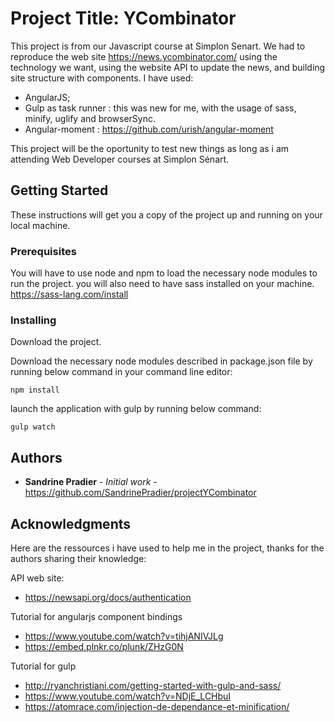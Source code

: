 # Project Title: YCombinator

This project is from our Javascript course at Simplon Senart.
We had to reproduce the web site https://news.ycombinator.com/ using the technology we want, using the website API to update the news, and building site structure with components.
I have used:
- AngularJS;
- Gulp as task runner : this was new for me, with the usage of sass, minify, uglify and browserSync.
- Angular-moment : https://github.com/urish/angular-moment


This project will be the oportunity to test new things as long as i am attending Web Developer courses at Simplon Sénart.

## Getting Started

These instructions will get you a copy of the project up and running on your local machine.

### Prerequisites

You will have to use node and npm to load the necessary node modules to run the project.
you will also need to have sass installed on your machine.
https://sass-lang.com/install

### Installing

Download the project.

Download the necessary node modules described in package.json file by running below command in your command line editor:

```
npm install
```

launch the application with gulp by running below command:

```
gulp watch
```


## Authors

* **Sandrine Pradier** - *Initial work* - https://github.com/SandrinePradier/projectYCombinator


## Acknowledgments

Here are the ressources i have used to help me in the project, thanks for the authors sharing their knowledge:

API web site:
* https://newsapi.org/docs/authentication

Tutorial for angularjs component bindings
* https://www.youtube.com/watch?v=tihjANIVJLg
* https://embed.plnkr.co/plunk/ZHzG0N

Tutorial for gulp
* http://ryanchristiani.com/getting-started-with-gulp-and-sass/
* https://www.youtube.com/watch?v=NDjE_LCHbuI
* https://atomrace.com/injection-de-dependance-et-minification/



